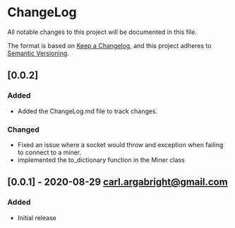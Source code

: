 # ChangeLog
All notable changes to this project will be documented in this file.

The format is based on [Keep a Changelog](https://keepachangelog.com/en/1.0.0/),
and this project adheres to [Semantic Versioning](https://semver.org/spec/v2.0.0.html).


## [0.0.2]
### Added
- Added the ChangeLog.md file to track changes.

### Changed
- Fixed an issue where a socket would throw and exception when failing to connect to a miner.
- implemented the to_dictionary function in the Miner class

## [0.0.1] - 2020-08-29 carl.argabright@gmail.com
### Added
- Initial release
